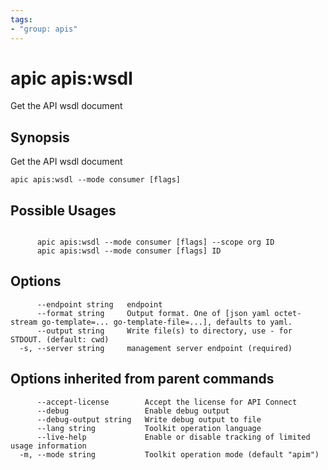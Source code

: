 ```yaml
---
tags:
- "group: apis"
---
```

# apic apis:wsdl

Get the API wsdl document

## Synopsis

Get the API wsdl document

```
apic apis:wsdl --mode consumer [flags]
```

## Possible Usages

```

      apic apis:wsdl --mode consumer [flags] --scope org ID
      apic apis:wsdl --mode consumer [flags] ID

```

## Options

```
      --endpoint string   endpoint
      --format string     Output format. One of [json yaml octet-stream go-template=... go-template-file=...], defaults to yaml.
      --output string     Write file(s) to directory, use - for STDOUT. (default: cwd)
  -s, --server string     management server endpoint (required)
```

## Options inherited from parent commands

```
      --accept-license        Accept the license for API Connect
      --debug                 Enable debug output
      --debug-output string   Write debug output to file
      --lang string           Toolkit operation language
      --live-help             Enable or disable tracking of limited usage information
  -m, --mode string           Toolkit operation mode (default "apim")
```
